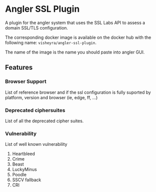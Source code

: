 # Angler SSL Plugin

A plugin for the angler system that uses the SSL Labs API to assess a domain SSL/TLS configuration.

The corresponding docker image is available on the docker hub with the following name: `visheyra/angler-ssl-plugin`.

The name of the image is the name you should paste into angler GUI.

## Features

### Browser Support

List of reference browser and if the ssl configuration is fully suported by platform, version and browser (ie, edge, ff, ...)

### Deprecated ciphersuites

List of all the deprecated cipher suites.

### Vulnerability

List of well known vulnerability

1. Heartbleed
2. Crime
3. Beast
4. LuckyMinus
5. Poodle
6. SSCV fallback
7. CRI

